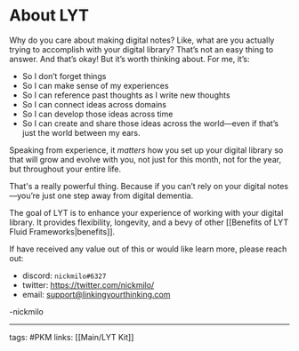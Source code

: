 # About LYT
Why do you care about making digital notes? Like, what are you actually trying to accomplish with your digital library? That’s not an easy thing to answer. And that’s okay! But it’s worth thinking about. For me, it’s: 

- So I don’t forget things
- So I can make sense of my experiences
- So I can reference past thoughts as I write new thoughts
- So I can connect ideas across domains
- So I can develop those ideas across time
- So I can create and share those ideas across the world—even if that’s just the world between my ears.

Speaking from experience, it *matters* how you set up your digital library so that will grow and evolve with you, not just for this month, not for the year, but throughout your entire life. 

That's a really powerful thing. Because if you can’t rely on your digital notes—you’re just one step away from digital dementia.

The goal of LYT is to enhance your experience of working with your digital library. It provides flexibility, longevity, and a bevy of other [[Benefits of LYT Fluid Frameworks|benefits]].

If have received any value out of this or would like learn more, please reach out:
- discord: `nickmilo#6327`
- twitter: https://twitter.com/nickmilo/
- email: support@linkingyourthinking.com

-nickmilo

---
tags: #PKM
links: [[Main/LYT Kit]]
